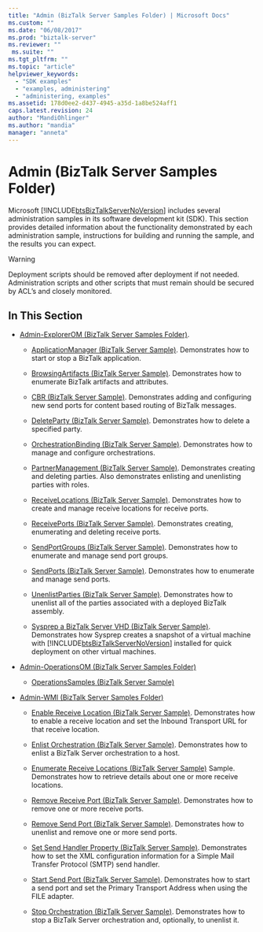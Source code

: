 ```yaml
---
title: "Admin (BizTalk Server Samples Folder) | Microsoft Docs"
ms.custom: ""
ms.date: "06/08/2017"
ms.prod: "biztalk-server"
ms.reviewer: ""
 ms.suite: ""
ms.tgt_pltfrm: ""
ms.topic: "article"
helpviewer_keywords: 
  - "SDK examples"
  - "examples, administering"
  - "administering, examples"
ms.assetid: 178d0ee2-d437-4945-a35d-1a8be524aff1
caps.latest.revision: 24
author: "MandiOhlinger"
ms.author: "mandia"
manager: "anneta"
---
```

# Admin (BizTalk Server Samples Folder)
Microsoft [!INCLUDE[btsBizTalkServerNoVersion](../includes/btsbiztalkservernoversion-md.md)] includes several administration samples in its software development kit (SDK). This section provides detailed information about the functionality demonstrated by each administration sample, instructions for building and running the sample, and the results you can expect.  
  
> [!WARNING]
>  Deployment scripts should be removed after deployment if not needed. Administration scripts and other scripts that must remain should be secured by ACL’s and closely monitored.  
  
## In This Section  
  
-   [Admin-ExplorerOM (BizTalk Server Samples Folder)](../core/admin-explorerom-biztalk-server-samples-folder.md).  
  
    -   [ApplicationManager (BizTalk Server Sample)](../core/applicationmanager-biztalk-server-sample.md). Demonstrates how to start or stop a BizTalk application.  
  
    -   [BrowsingArtifacts (BizTalk Server Sample)](../core/browsingartifacts-biztalk-server-sample.md). Demonstrates how to enumerate BizTalk artifacts and attributes.  
  
    -   [CBR (BizTalk Server Sample)](../core/cbr-biztalk-server-sample.md). Demonstrates adding and configuring new send ports for content based routing of BizTalk messages.  
  
    -   [DeleteParty (BizTalk Server Sample)](../core/deleteparty-biztalk-server-sample.md). Demonstrates how to delete a specified party.  
  
    -   [OrchestrationBinding (BizTalk Server Sample)](../core/orchestrationbinding-biztalk-server-sample.md). Demonstrates how to manage and configure orchestrations.  
  
    -   [PartnerManagement (BizTalk Server Sample)](../core/partnermanagement-biztalk-server-sample.md). Demonstrates creating and deleting parties. Also demonstrates enlisting and unenlisting parties with roles.  
  
    -   [ReceiveLocations (BizTalk Server Sample)](../core/receivelocations-biztalk-server-sample.md). Demonstrates how to create and manage receive locations for receive ports.  
  
    -   [ReceivePorts (BizTalk Server Sample)](../core/receiveports-biztalk-server-sample.md). Demonstrates creating, enumerating and deleting receive ports.  
  
    -   [SendPortGroups (BizTalk Server Sample)](../core/sendportgroups-biztalk-server-sample.md). Demonstrates how to enumerate and manage send port groups.  
  
    -   [SendPorts (BizTalk Server Sample)](../core/sendports-biztalk-server-sample.md). Demonstrates how to enumerate and manage send ports.  
  
    -   [UnenlistParties (BizTalk Server Sample)](../core/unenlistparties-biztalk-server-sample.md). Demonstrates how to unenlist all of the parties associated with a deployed BizTalk assembly.  
  
    -   [Sysprep a BizTalk Server VHD (BizTalk Server Sample)](../core/sysprep-a-biztalk-server-vhd-biztalk-server-sample.md). Demonstrates how Sysprep creates a snapshot of a virtual machine with [!INCLUDE[btsBizTalkServerNoVersion](../includes/btsbiztalkservernoversion-md.md)] installed for quick deployment on other virtual machines.  
  
-   [Admin-OperationsOM (BizTalk Server Samples Folder)](../core/admin-operationsom-biztalk-server-samples-folder.md)  
  
    -   [OperationsSamples (BizTalk Server Sample)](../core/operationssamples-biztalk-server-sample.md)  
  
-   [Admin-WMI (BizTalk Server Samples Folder)](../core/admin-wmi-biztalk-server-samples-folder.md)  
  
    -   [Enable Receive Location (BizTalk Server Sample)](../core/enable-receive-location-biztalk-server-sample.md). Demonstrates how to enable a receive location and set the Inbound Transport URL for that receive location.  
  
    -   [Enlist Orchestration (BizTalk Server Sample)](../core/enlist-orchestration-biztalk-server-sample.md). Demonstrates how to enlist a BizTalk Server orchestration to a host.  
  
    -   [Enumerate Receive Locations (BizTalk Server Sample)](../core/enumerate-receive-locations-biztalk-server-sample.md) Sample. Demonstrates how to retrieve details about one or more receive locations.  
  
    -   [Remove Receive Port (BizTalk Server Sample)](../core/remove-receive-port-biztalk-server-sample.md). Demonstrates how to remove one or more receive ports.  
  
    -   [Remove Send Port (BizTalk Server Sample)](../core/remove-send-port-biztalk-server-sample.md). Demonstrates how to unenlist and remove one or more send ports.  
  
    -   [Set Send Handler Property (BizTalk Server Sample)](../core/set-send-handler-property-biztalk-server-sample.md). Demonstrates how to set the XML configuration information for a Simple Mail Transfer Protocol (SMTP) send handler.  
  
    -   [Start Send Port (BizTalk Server Sample)](../core/start-send-port-biztalk-server-sample.md). Demonstrates how to start a send port and set the Primary Transport Address when using the FILE adapter.  
  
    -   [Stop Orchestration (BizTalk Server Sample)](../core/stop-orchestration-biztalk-server-sample.md). Demonstrates how to stop a BizTalk Server orchestration and, optionally, to unenlist it.